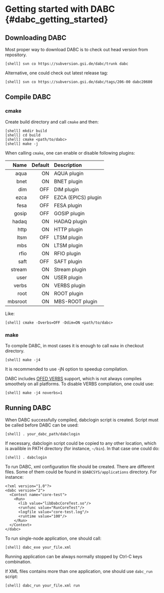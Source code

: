 # Getting started with DABC {#dabc_getting_started}

## Downloading DABC

Most proper way to download DABC is to check out head version from repository.

    [shell] svn co https://subversion.gsi.de/dabc/trunk dabc

Alternative, one could check out latest release tag:

    [shell] svn co https://subversion.gsi.de/dabc/tags/206-00 dabc20600


## Compile DABC

### cmake

Create build directory and call `cmake` and then:

    [shell] mkdir build
    [shell] cd build
    [shell] cmake <path/to/dabc>
    [shell] make -j

When calling `cmake`, one can enable or disable following plugins:

| Name        | Default | Description |
| --------:   | ------: | :---------- |
| aqua | ON | AQUA plugin |
| bnet | ON | BNET plugin |
| dim | OFF | DIM plugin |
| ezca | OFF |  EZCA (EPICS) plugin |
| fesa | OFF |  FESA plugin |
| gosip | OFF |  GOSIP plugin |
| hadaq | ON |  HADAQ plugin |
| http | ON |  HTTP plugin |
| ltsm | OFF |  LTSM plugin |
| mbs | ON |  LTSM plugin |
| rfio | ON |  RFIO plugin |
| saft | OFF |  SAFT plugin |
| stream | ON |  Stream plugin |
| user | ON |  USER plugin |
| verbs | ON |  VERBS plugin |
| root | ON | ROOT plugin |
| mbsroot | ON | MBS-ROOT plugin |

Like:

    [shell] cmake -Dverbs=OFF -Ddim=ON <path/to/dabc>



### make


To compile DABC, in most cases it is enough to call `make` in checkout directory.

    [shell] make -j4

It is recommended to use -jN option to speedup compilation.

DABC includes [OFED VERBS](http://www.openfabrics.org) support,
which is not always compiles smoothely on all platforms.
To disable VERBS compilation, one could use:

    [shell] make -j4 noverbs=1



## Running DABC

When DABC successfully compiled, dabclogin script is created.
Script must be called before DABC can be used:

    [shell] . your_dabc_path/dabclogin

If necessary, dabclogin script could be copied to any other location,
which is availible in PATH directory (for instance, `~/bin`). In that case one could do:

    [shell] . dabclogin

To run DABC, xml configuration file should be created. There are different files.
Some of them could be found in `$DABCSYS/applications` directory. For instance:

~~~~~~~~~~~~~~~~~~~~~~~~~~~~~~~~~~~~{.xml}
<?xml version="1.0"?>
<dabc version="2">
  <Context name="core-test">
    <Run>
      <lib value="libDabcCoreTest.so"/>
      <runfunc value="RunCoreTest"/>
      <logfile value="core-test.log"/>
      <runtime value="100"/>
    </Run>
  </Context>
</dabc>
~~~~~~~~~~~~~~~~~~~~~~~~~~~~~~~~~~~~

To run single-node application, one should call:

    [shell] dabc_exe your_file.xml

Running application can be always normally stopped by Ctrl-C keys combination.

If XML files contains more than one application, one should use `dabc_run` script:

    [shell] dabc_run your_file.xml run

